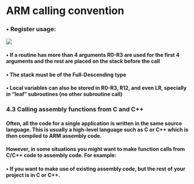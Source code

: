 # ARM calling convention
### • Register usage:
![](https://i.imgur.com/iuXhZ4J.png)
#### • If a routine has more than 4 arguments R0-R3 are used for the first 4 arguments and the rest are placed on the stack before the call
#### • The stack must be of the Full-Descending type
#### • Local variables can also be stored in R0-R3, R12, and even LR, specially in “leaf” subroutines (no other subroutine call)

### 4.3 Calling assembly functions from C and C++
#### Often, all the code for a single application is written in the same source language. This is usually a high-level language such as C or C++ which is then compiled to ARM assembly code.

#### However, in some situations you might want to make function calls from C/C++ code to assembly code. For example:
####     • If you want to make use of existing assembly code, but the rest of your project is in C or C++.
